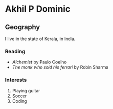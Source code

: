 # Akhil P Dominic

## Geography

I live in the state of Kerala, in India.

### Reading

- *Alchemist* by Paulo Coelho
- *The monk who sold his ferrari* by Robin Sharma

### Interests

1. Playing guitar
2. Soccer
3. Coding


